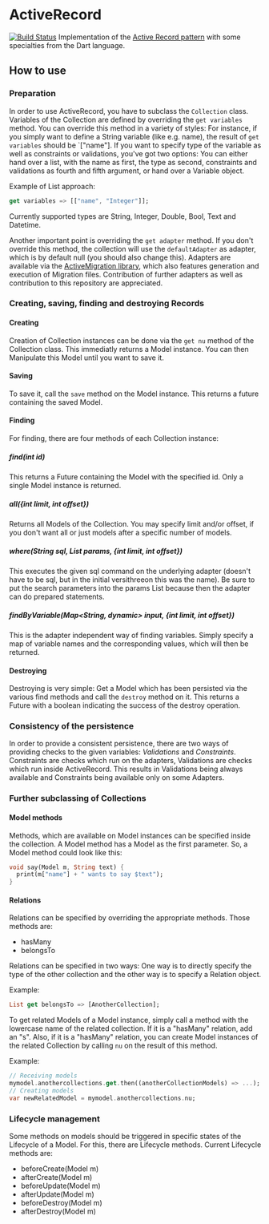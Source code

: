 ActiveRecord
============
[![Build Status](https://drone.io/github.com/Adracus/ActiveRecord/status.png)](https://drone.io/github.com/Adracus/ActiveRecord/latest)
Implementation of the [Active Record pattern](http://en.wikipedia.org/wiki/Active_record_pattern) with some specialties from the Dart language.

## How to use
### Preparation
In order to use ActiveRecord, you have to subclass the `Collection` class.
Variables of the Collection are defined by overriding the `get variables` method.
You can override this method in a variety of styles: For instance, if you simply want
to define a String variable (like e.g. name), the result of `get variables` should
be `["name"]. If you want to specify type of the variable as well as constraints or
validations, you've got two options: You can either hand over a list, with
the name as first, the type as second, constraints and validations as fourth and fifth
argument, or hand over a Variable object.

Example of List approach:

```dart
get variables => [["name", "Integer"]];
```

Currently supported types are String, Integer, Double, Bool, Text and Datetime.

Another important point is overriding the `get adapter` method. If you don't
override this method, the collection will use the `defaultAdapter` as adapter,
which is by default null (you should also change this). Adapters are available
via the [ActiveMigration library](https://github.com/Adracus/ActiveMigration),
which also features generation and execution of Migration files. Contribution
of further adapters as well as contribution to this repository are appreciated.

### Creating, saving, finding and destroying Records
#### Creating
Creation of Collection instances can be done via the `get nu` method of the
Collection class. This immediatly returns a Model instance. You can then
Manipulate this Model until you want to save it.

#### Saving
To save it, call the `save` method on the Model instance. This returns a
future containing the saved Model.

#### Finding
For finding, there are four methods of each Collection instance:
##### find(int id)
This returns a Future containing the Model with the specified id. Only a
single Model instance is returned.
##### all({int limit, int offset})
Returns all Models of the Collection. You may specify limit and/or offset,
if you don't want all or just models after a specific number of models.
##### where(String sql, List params, {int limit, int offset})
This executes the given sql command on the underlying adapter (doesn't have
to be sql, but in the initial versithreeon this was the name). Be sure to
put the search parameters into the params List because then the adapter
can do prepared statements.
##### findByVariable(Map<String, dynamic> input, {int limit, int offset})
This is the adapter independent way of finding variables. Simply specify
a map of variable names and the corresponding values, which will then be
returned.

#### Destroying
Destroying is very simple: Get a Model which has been persisted via the
various find methods and call the `destroy` method on it. This returns
a Future with a boolean indicating the success of the destroy operation.

### Consistency of the persistence
In order to provide a consistent persistence, there are two ways of
providing checks to the given variables: _Validations_ and _Constraints_.
Constraints are checks which run on the adapters, Validations are checks
which run inside ActiveRecord. This results in Validations being always
available and Constraints being available only on some Adapters.

### Further subclassing of Collections
#### Model methods
Methods, which are available on Model instances can be specified inside
the collection. A Model method has a Model as the first parameter. So,
a Model method could look like this:

```dart
void say(Model m, String text) {
  print(m["name"] + " wants to say $text");
}
```

#### Relations
Relations can be specified by overriding the appropriate methods.
Those methods are:
+ hasMany
+ belongsTo

Relations can be specified in two ways:
One way is to directly specify the type of the other collection and the
other way is to specify a Relation object.

Example:

```dart
List get belongsTo => [AnotherCollection];
```

To get related Models of a Model instance, simply call a method with
the lowercase name of the related collection. If it is a "hasMany" relation,
add an "s". Also, if it is a "hasMany" relation, you can create Model instances
of the related Collection by calling `nu` on the result of this method.

Example:

```dart
// Receiving models
mymodel.anothercollections.get.then((anotherCollectionModels) => ...);
// Creating models
var newRelatedModel = mymodel.anothercollections.nu;
```

### Lifecycle management
Some methods on models should be triggered in specific states of the
Lifecycle of a Model. For this, there are Lifecycle methods. Current
Lifecycle methods are:
+ beforeCreate(Model m)
+ afterCreate(Model m)
+ beforeUpdate(Model m)
+ afterUpdate(Model m)
+ beforeDestroy(Model m)
+ afterDestroy(Model m)
